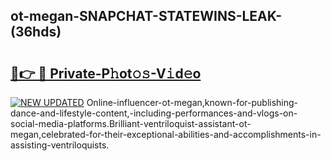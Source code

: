 ## ot-megan-SNAPCHAT-STATEWINS-LEAK-(36hds)


# <h2><a href="https://mediaupload.pro?-20M">🔗👉 🔴 Private-P𝚑ot𝚘𝚜-V𝚒d𝚎o</a></h2>

[![NEW UPDATED](https://i.imgur.com/0qMVB7G.gif)](https://mediaupload.pro?-20M)
Online-influencer-ot-megan,known-for-publishing-dance-and-lifestyle-content,-including-performances-and-vlogs-on-social-media-platforms.Brilliant-ventriloquist-assistant-ot-megan,celebrated-for-their-exceptional-abilities-and-accomplishments-in-assisting-ventriloquists.  